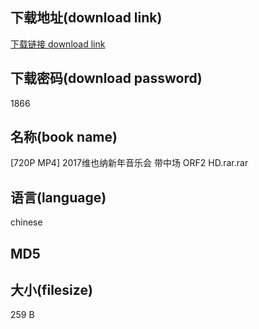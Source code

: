 ## 下载地址(download link)
[下载链接 download link](https://voluble-croquembouche-d321dc.netlify.app/?s=%5B720P+MP4%5D+2017%E7%BB%B4%E4%B9%9F%E7%BA%B3%E6%96%B0%E5%B9%B4%E9%9F%B3%E4%B9%90%E4%BC%9A+%E5%B8%A6%E4%B8%AD%E5%9C%BA+ORF2+HD.rar)

## 下载密码(download password)
1866

## 名称(book name)
[720P MP4] 2017维也纳新年音乐会 带中场 ORF2 HD.rar.rar

## 语言(language)
chinese

## MD5


## 大小(filesize)
259 B

